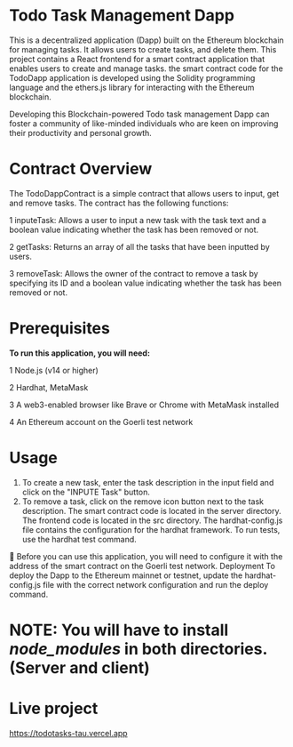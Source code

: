 # Todo Task Management Dapp
This is a decentralized application (Dapp) built on the Ethereum blockchain for managing tasks. It allows users to create tasks, and delete them. This project contains a React frontend for a smart contract application that enables users to create and manage tasks.  the smart contract code for the TodoDapp application is developed using the Solidity programming language and the ethers.js library for interacting with the Ethereum blockchain.

Developing this Blockchain-powered Todo task management Dapp can foster a community of like-minded individuals who are keen on improving their productivity 
and personal growth.

# Contract Overview
The TodoDappContract is a simple contract that allows users to input, get and remove tasks. The contract has the following functions:

1	inputeTask: Allows a user to input a new task with the task text and a boolean value indicating whether the task has been removed or not.

2	getTasks: Returns an array of all the tasks that have been inputted by users.

3	removeTask: Allows the owner of the contract to remove a task by specifying its ID and a boolean value indicating whether the task has been removed or not.

# Prerequisites
**To run this application, you will need:**

1	Node.js (v14 or higher)

2	Hardhat, MetaMask

3	A web3-enabled browser like Brave or Chrome with MetaMask installed

4	An Ethereum account on the Goerli test network

# Usage
1. To create a new task, enter the task description in the input field and click on the "INPUTE Task" button.
2. To remove a task, click on the remove icon button next to the task description.
The smart contract code is located in the server directory. The frontend code is located in the src directory.
The hardhat-config.js file contains the configuration for the hardhat framework.
To run tests, use the hardhat test command.
 
	Before you can use this application, you will need to configure it with the address of the smart contract on the Goerli test network.
Deployment
To deploy the Dapp to the Ethereum mainnet or testnet, update the hardhat-config.js file with the correct network configuration and run the deploy command.

# NOTE: You will have to install *node_modules* in both directories. (Server and client)  
# Live project
 https://todotasks-tau.vercel.app

